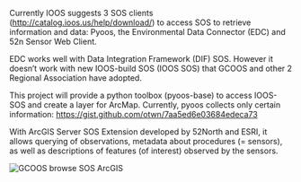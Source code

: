 Currently IOOS suggests 3 SOS clients    (http://catalog.ioos.us/help/download/) to access SOS to retrieve information and data: Pyoos, the Environmental Data Connector (EDC) and 52n Sensor Web Client.

EDC works well with Data Integration Framework (DIF) SOS. However it doesn’t work with new IOOS-build SOS (IOOS SOS) that GCOOS and other 2 Regional Association have adopted.

This project will provide a python toolbox (pyoos-base) to access IOOS-SOS and create a layer for ArcMap.
Currently, pyoos collects only certain information: <a href="https://gist.github.com/otwn/7aa5ed6e03684edeca73">https://gist.github.com/otwn/7aa5ed6e03684edeca73</a> 

With ArcGIS Server SOS Extension developed by 52North and ESRI, it allows querying of observations, metadata about procedures (= sensors), as well as descriptions of features (of interest) observed by the sensors.


![GCOOS browse SOS ArcGIS](http://data.gcoos.org/documents/browseSOS_ArcGIS.png)

